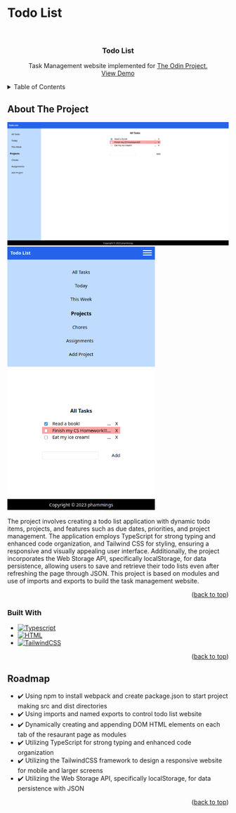 # Todo List
<a name="readme-top"></a>
<!-- PROJECT LOGO -->
<br />
<div align="center">

<h3 align="center">Todo List</h3>

  <p align="center">
Task Management website implemented for <a href="https://www.theodinproject.com/lessons/node-path-javascript-todo-list">The Odin Project.</a>
    <br />
    <a href="https://phammings.github.io/todo-list/">View Demo</a>
    <br />
  </p>
</div>


<!-- TABLE OF CONTENTS -->
<details>
  <summary>Table of Contents</summary>
  <ol>
    <li>
      <a href="#about-the-project">About The Project</a>
      <ul>
        <li><a href="#built-with">Built With</a></li>
      </ul>
    </li>
    <li><a href="#roadmap">Roadmap</a></li>
  </ol>
</details>


<!-- ABOUT THE PROJECT -->
## About The Project

<img src="/images/Screenshot.png" width="600">
<img src="/images/Screenshot2.png" height="600">

The project involves creating a todo list application with dynamic todo items, projects, and features such as due dates, priorities, and project management. The application employs TypeScript for strong typing and enhanced code organization, and Tailwind CSS for styling, ensuring a responsive and visually appealing user interface. Additionally, the project incorporates the Web Storage API, specifically localStorage, for data persistence, allowing users to save and retrieve their todo lists even after refreshing the page through JSON. This project is based on modules and use of imports and exports to build the task management website.

<p align="right">(<a href="#readme-top">back to top</a>)</p>



### Built With

* [![Typescript][Typescript.ts]][Typescript-url]
* [![HTML][HTML.html]][HTML-url]
* [![TailwindCSS][CSS.css]][CSS-url]

<p align="right">(<a href="#readme-top">back to top</a>)</p>

<!-- ROADMAP -->
## Roadmap

- ✔️ Using npm to install webpack and create package.json to start project making src and dist directories
- ✔️ Using imports and named exports to control todo list website
- ✔️ Dynamically creating and appending DOM HTML elements on each tab of the resaurant page as modules
- ✔️ Utilizing TypeScript for strong typing and enhanced code organization
- ✔️ Utilizing the TailwindCSS framework to design a responsive website for mobile and larger screens
- ✔️ Utilizing the Web Storage API, specifically localStorage, for data persistence with JSON


<p align="right">(<a href="#readme-top">back to top</a>)</p>



<!-- MARKDOWN LINKS & IMAGES -->

[Typescript.ts]: https://shields.io/badge/TypeScript-3178C6?logo=TypeScript&logoColor=FFF&style=flat-square
[Typescript-url]: https://www.typescriptlang.org/
[CSS.CSS]: https://img.shields.io/badge/Tailwind_CSS-38B2AC?style=for-the-badge&logo=tailwind-css&logoColor=white
[CSS-url]: https://tailwindcss.com/ 
[HTML.HTML]: https://img.shields.io/badge/HTML5-E34F26?style=for-the-badge&logo=html5&logoColor=white
[HTML-url]: https://developer.mozilla.org/en-US/docs/Web/HTML
